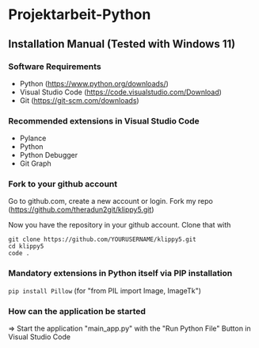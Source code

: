 # Projektarbeit-Python

## Installation Manual (Tested with Windows 11)

### Software Requirements
- Python (https://www.python.org/downloads/)
- Visual Studio Code (https://code.visualstudio.com/Download)
- Git (https://git-scm.com/downloads)

### Recommended extensions in Visual Studio Code
- Pylance
- Python
- Python Debugger
- Git Graph

### Fork to your github account
Go to github.com, create a new account or login.
Fork my repo (https://github.com/theradun2git/klippy5.git)

Now you have the repository in your github account.
Clone that with
```
git clone https://github.com/YOURUSERNAME/klippy5.git
cd klippy5
code .
```

### Mandatory extensions in Python itself via PIP installation
```pip install Pillow``` (for "from PIL import Image, ImageTk")

### How can the application be started
=> Start the application "main_app.py" with the "Run Python File" Button in Visual Studio Code
